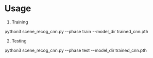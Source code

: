 # Usage

1. Training

python3 scene_recog_cnn.py --phase train --model_dir trained_cnn.pth


2. Testing

python3 scene_recog_cnn.py --phase test --model_dir trained_cnn.pth

